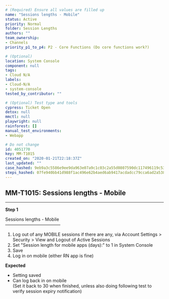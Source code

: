 ```yaml
---
# (Required) Ensure all values are filled up
name: "Sessions lengths - Mobile"
status: Active
priority: Normal
folder: Session Lengths
authors: ""
team_ownership:
- Channels
priority_p1_to_p4: P2 - Core Functions (Do core functions work?)

# (Optional)
location: System Console
component: null
tags:
- Cloud N/A
labels:
- Cloud-N/A
- system-console
tested_by_contributor: ""

# (Optional) Test type and tools
cypress: Ticket Open
detox: null
mmctl: null
playwright: null
rainforest: []
manual_test_environments:
- Webapp

# Do not change
id: 4051770
key: MM-T1015
created_on: "2020-01-21T22:18:37Z"
last_updated: ""
case_hashed: 9eb9a3c5586e9ee9da963e07a9c1c03c2a55d0807590dc117496119c53afa7987dd788fd4ad1c619f90aa64f3cb18cc5
steps_hashed: 07fe940bb41d988f1ac496e62b4aed6ab9417acdadcc79cca6ad2a5385922bc662978da3fb4c14f1fdab4721ffe6ba46
---
```


<!-- (Auto-generated) Based on frontmatter's "key" and "name" -->

## MM-T1015: Sessions lengths - Mobile

---

**Step 1**

Sessions lengths - Mobile\
–––––––––––––––––––––––––

1. Log out of any MOBILE sessions if there are any, via Account Settings > Security > View and Logout of Active Sessions
2. Set "Session length for mobile apps (days):" to 1 in System Console
3. Save
4. Log in on mobile (either RN app is fine)

**Expected**

- Setting saved
- Can log back in on mobile\
  (Set it back to 30 when finished, unless also doing following test to verify session expiry notification)
